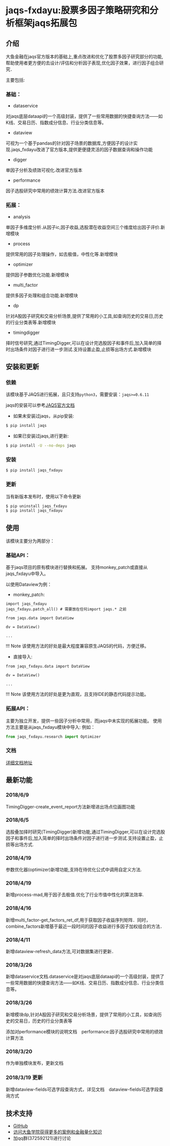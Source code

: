 # jaqs-fxdayu:股票多因子策略研究和分析框架jaqs拓展包

## 介绍

大鱼金融在jaqs官方版本的基础上,重点改进和优化了股票多因子研究部分的功能,帮助使用者更方便的去设计/评估和分析因子表现,优化因子效果，进行因子组合研究．

主要包括:

### 基础：
- dataservice

对jaqs底层dataapi的一个高级封装，提供了一些常用数据的快捷查询方法——如K线、交易日历、指数成分信息、行业分类信息等。 

- dataview

可视为一个基于pandas的针对因子场景的数据库,方便因子的设计实现.jaqs_fxdayu改进了官方版本,提供更便捷灵活的因子数据查询和操作功能

- digger

单因子分析及绩效可视化.改进官方版本

- performance

因子选股研究中常用的绩效计算方法.改进官方版本

### 拓展：
- analysis

单因子多维度分析.从因子ic,因子收益,选股潜在收益空间三个维度给出因子评价.新增模块

- process

提供常用的因子处理操作，如去极值，中性化等.新增模块

- optimizer

提供因子参数优化功能.新增模块

- multi_factor

提供多因子处理和组合功能.新增模块

- dp

针对A股因子研究和交易分析场景,提供了常用的小工具,如查询历史的交易日,历史的行业分类表等.新增模块

- timingdigger

择时信号研究,通过TimingDigger,可以在设计完选股因子和事件后,加入简单的择时出场条件对因子进行进一步测试.支持设置止盈,止损等出场方式.新增模块

## 安装和更新
### 依赖
该模块基于JAQS进行拓展，且只支持`python3`，需要安装：`jaqs>=0.6.11`

jaqs的安装可以参考[JAQS官方文档](http://jaqs.readthedocs.io/zh_CN/latest/install.html)

- 如果未安装过jaqs，从pip安装:
```bash
$ pip install jaqs
```

- 如果已安装过jaqs,进行更新:
```bash
$ pip install -U --no-deps jaqs
```

### 安装
```bash
$ pip install jaqs_fxdayu
```

### 更新
当有新版本发布时，使用以下命令更新
```bash
$ pip uninstall jaqs_fxdayu
$ pip install jaqs_fxdayu
```

## 使用
该模块主要分为两部分：

### 基础API：
基于jaqs项目的原有模块进行替换和拓展。
支持monkey_patch或直接从jaqs_fxdayu中导入。

以使用Dataview为例：

- monkey_patch:
```
import jaqs_fxdayu
jaqs_fxdayu.patch_all() # 需要放在任何import jaqs.* 之前

from jaqs.data import DataView

dv = DataView()

...
```

!!! Note
    该使用方法的好处是最大程度兼容原生JAQS的代码，方便迁移。

- 直接导入:
```
from jaqs_fxdayu.data import DataView

dv = DataView()

...
```

!!! Note
    该使用方法的好处是更为直观，且支持IDE的静态代码提示功能。

### 拓展API：
主要为独立开发，提供一些因子分析中常用，而jaqs中未实现的拓展功能。
使用方法主要是从jaqs_fxdayu模块中导入:
例如：
```python
from jaqs_fxdayu.research import Optimizer
```


### 文档
[详细文档地址](http://jaqs-fxdayu.readthedocs.io/zh_CN/latest/)

## 最新功能
### 2018/6/9
TimingDigger-create_event_report方法新增进出场点位画图功能

### 2018/6/5
选股叠加择时研究(TimingDigger)新增功能,通过TimingDigger,可以在设计完选股因子和事件后,加入简单的择时出场条件对因子进行进一步测试.支持设置止盈，止损等出场方式.

### 2018/4/19
参数优化器(optimizer)新增功能,支持在待优化公式中调用自定义方法.

### 2018/4/19
新增process-mad,用于因子去极值.优化了行业市值中性化的算法效率.

### 2018/4/16
新增multi_factor-get_factors_ret_df,用于获取因子收益序列矩阵．同时，combine_factors新增基于最近一段时间的因子收益进行多因子加权组合的方法．

### 2018/4/11
新增dataview-refresh_data方法,可对数据集进行更新．

### 2018/3/26
新增dataservice文档.dataservice是对jaqs底层dataapi的一个高级封装，提供了一些常用数据的快捷查询方法——如K线、交易日历、指数成分信息、行业分类信息等。 

### 2018/3/26

新增模块dp,针对A股因子研究和交易分析场景，提供了常用的小工具，如查询历史的交易日，历史的行业分类表等

添加对performance模块的说明文档　performance:因子选股研究中常用的绩效计算方法


### 2018/3/20

作为单独模块发布，更新文档

### 2018/3/19 更新

新增dataview-fields可选字段查询方式，详见文档　dataview-fields可选字段查询方式

## 技术支持

- [GitHub](https://github.com/xingetouzi/jaqs-fxdayu/tree/master)
- [访问大鱼学院获得更多的案例和金融量化知识](http://www.fxdayu.com)
- 加qq群(372592121)进行讨论